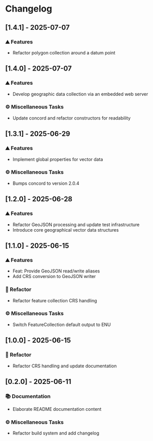 # Changelog

## [1.4.1] - 2025-07-07

### <!-- 0 -->⛰️  Features

- Refactor polygon collection around a datum point

## [1.4.0] - 2025-07-07

### <!-- 0 -->⛰️  Features

- Develop geographic data collection via an embedded web server

### <!-- 7 -->⚙️ Miscellaneous Tasks

- Update concord and refactor constructors for readability

## [1.3.1] - 2025-06-29

### <!-- 0 -->⛰️  Features

- Implement global properties for vector data

### <!-- 7 -->⚙️ Miscellaneous Tasks

- Bumps concord to version 2.0.4

## [1.2.0] - 2025-06-28

### <!-- 0 -->⛰️  Features

- Refactor GeoJSON processing and update test infrastructure
- Introduce core geographical vector data structures

## [1.1.0] - 2025-06-15

### <!-- 0 -->⛰️  Features

- Feat: Provide GeoJSON read/write aliases
- Add CRS conversion to GeoJSON writer

### <!-- 2 -->🚜 Refactor

- Refactor feature collection CRS handling

### <!-- 7 -->⚙️ Miscellaneous Tasks

- Switch FeatureCollection default output to ENU

## [1.0.0] - 2025-06-15

### <!-- 2 -->🚜 Refactor

- Refactor CRS handling and update documentation

## [0.2.0] - 2025-06-11

### <!-- 3 -->📚 Documentation

- Elaborate README documentation content

### <!-- 7 -->⚙️ Miscellaneous Tasks

- Refactor build system and add changelog

